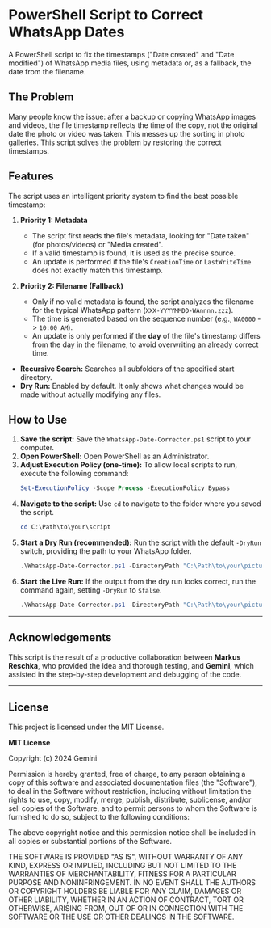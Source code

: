# PowerShell Script to Correct WhatsApp Dates

A PowerShell script to fix the timestamps ("Date created" and "Date modified") of WhatsApp media files, using metadata or, as a fallback, the date from the filename.

## The Problem

Many people know the issue: after a backup or copying WhatsApp images and videos, the file timestamp reflects the time of the copy, not the original date the photo or video was taken. This messes up the sorting in photo galleries. This script solves the problem by restoring the correct timestamps.

## Features

The script uses an intelligent priority system to find the best possible timestamp:

1.  **Priority 1: Metadata**
    * The script first reads the file's metadata, looking for "Date taken" (for photos/videos) or "Media created".
    * If a valid timestamp is found, it is used as the precise source.
    * An update is performed if the file's `CreationTime` or `LastWriteTime` does not exactly match this timestamp.

2.  **Priority 2: Filename (Fallback)**
    * Only if no valid metadata is found, the script analyzes the filename for the typical WhatsApp pattern (`XXX-YYYYMMDD-WAnnnn.zzz`).
    * The time is generated based on the sequence number (e.g., `WA0000` -> `10:00 AM`).
    * An update is only performed if the **day** of the file's timestamp differs from the day in the filename, to avoid overwriting an already correct time.

* **Recursive Search:** Searches all subfolders of the specified start directory.
* **Dry Run:** Enabled by default. It only shows what changes would be made without actually modifying any files.

## How to Use

1.  **Save the script:** Save the `WhatsApp-Date-Corrector.ps1` script to your computer.
2.  **Open PowerShell:** Open PowerShell as an Administrator.
3.  **Adjust Execution Policy (one-time):** To allow local scripts to run, execute the following command:
    ```powershell
    Set-ExecutionPolicy -Scope Process -ExecutionPolicy Bypass
    ```
4.  **Navigate to the script:** Use `cd` to navigate to the folder where you saved the script.
    ```powershell
    cd C:\Path\to\your\script
    ```
5.  **Start a Dry Run (recommended):** Run the script with the default `-DryRun` switch, providing the path to your WhatsApp folder.
    ```powershell
    .\WhatsApp-Date-Corrector.ps1 -DirectoryPath "C:\Path\to\your\pictures"
    ```
6.  **Start the Live Run:** If the output from the dry run looks correct, run the command again, setting `-DryRun` to `$false`.
    ```powershell
    .\WhatsApp-Date-Corrector.ps1 -DirectoryPath "C:\Path\to\your\pictures" -DryRun:$false
    ```

---

## Acknowledgements

This script is the result of a productive collaboration between **Markus Reschka**, who provided the idea and thorough testing, and **Gemini**, which assisted in the step-by-step development and debugging of the code.

---

## License

This project is licensed under the MIT License.

**MIT License**

Copyright (c) 2024 Gemini

Permission is hereby granted, free of charge, to any person obtaining a copy
of this software and associated documentation files (the "Software"), to deal
in the Software without restriction, including without limitation the rights
to use, copy, modify, merge, publish, distribute, sublicense, and/or sell
copies of the Software, and to permit persons to whom the Software is
furnished to do so, subject to the following conditions:

The above copyright notice and this permission notice shall be included in all
copies or substantial portions of the Software.

THE SOFTWARE IS PROVIDED "AS IS", WITHOUT WARRANTY OF ANY KIND, EXPRESS OR
IMPLIED, INCLUDING BUT NOT LIMITED TO THE WARRANTIES OF MERCHANTABILITY,
FITNESS FOR A PARTICULAR PURPOSE AND NONINFRINGEMENT. IN NO EVENT SHALL THE
AUTHORS OR COPYRIGHT HOLDERS BE LIABLE FOR ANY CLAIM, DAMAGES OR OTHER
LIABILITY, WHETHER IN AN ACTION OF CONTRACT, TORT OR OTHERWISE, ARISING FROM,
OUT OF OR IN CONNECTION WITH THE SOFTWARE OR THE USE OR OTHER DEALINGS IN THE
SOFTWARE.
